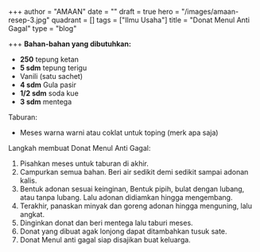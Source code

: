 +++
author = "AMAAN"
date = ""
draft = true
hero = "/images/amaan-resep-3.jpg"
quadrant = []
tags = ["Ilmu Usaha"]
title = "Donat Menul Anti Gagal"
type = "blog"

+++
**Bahan-bahan yang dibutuhkan:**

* **250** tepung ketan
* **5 sdm** tepung terigu
* Vanili (satu sachet)
* **4 sdm** Gula pasir
* **1/2 sdm** soda kue
* **3 sdm** mentega

Taburan:

* Meses warna warni atau coklat untuk toping (merk apa saja)

Langkah membuat Donat Menul Anti Gagal:

1. Pisahkan meses untuk taburan di akhir.
2. Campurkan semua bahan. Beri air sedikit demi sedikit sampai adonan kalis.
3. Bentuk adonan sesuai keinginan, Bentuk pipih, bulat dengan lubang, atau tanpa lubang. Lalu adonan didiamkan hingga mengembang.
4. Terakhir, panaskan minyak dan goreng adonan hingga menguning, lalu angkat.
5. Dinginkan donat dan beri mentega lalu taburi meses.
6. Donat yang dibuat agak lonjong dapat ditambahkan tusuk sate.
7. Donat Menul anti gagal siap disajikan buat keluarga.
